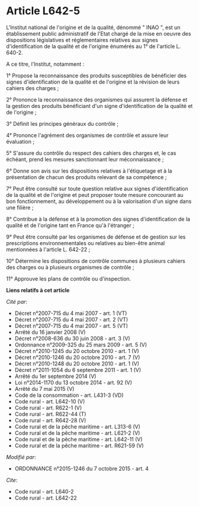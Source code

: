 # Article L642-5

L'Institut national de l'origine et de la qualité, dénommé " INAO ", est un établissement public administratif de l'Etat
chargé de la mise en oeuvre des dispositions législatives et réglementaires relatives aux signes d'identification de la
qualité et de l'origine énumérés au 1° de l'article L. 640-2.

A ce titre, l'Institut, notamment : 

1° Propose la reconnaissance des produits susceptibles de bénéficier des signes d'identification de la qualité et de
l'origine et la révision de leurs cahiers des charges ; 

2° Prononce la reconnaissance des organismes qui assurent la défense et la gestion des produits bénéficiant d'un signe
d'identification de la qualité et de l'origine ; 

3° Définit les principes généraux du contrôle ; 

4° Prononce l'agrément des organismes de contrôle et assure leur évaluation ; 

5° S'assure du contrôle du respect des cahiers des charges et, le cas échéant, prend les mesures sanctionnant leur
méconnaissance ; 

6° Donne son avis sur les dispositions relatives à l'étiquetage et à la présentation de chacun des produits relevant de sa
compétence ; 

7° Peut être consulté sur toute question relative aux signes d'identification de la qualité et de l'origine et peut proposer
toute mesure concourant au bon fonctionnement, au développement ou à la valorisation d'un signe dans une filière ; 

8° Contribue à la défense et à la promotion des signes d'identification de la qualité et de l'origine tant en France qu'à
l'étranger ; 

9° Peut être consulté par les organismes de défense et de gestion sur les prescriptions environnementales ou relatives au
bien-être animal mentionnées à l'article L. 642-22 ;

10° Détermine les dispositions de contrôle communes à plusieurs cahiers des charges ou à plusieurs organismes de contrôle ;

11° Approuve les plans de contrôle ou d'inspection.

**Liens relatifs à cet article**

_Cité par_:

  - Décret n°2007-715 du 4 mai 2007 - art. 1 (VT)
  - Décret n°2007-715 du 4 mai 2007 - art. 2 (VT)
  - Décret n°2007-715 du 4 mai 2007 - art. 5 (VT)
  - Arrêté du 16 janvier 2008 (V)
  - Décret n°2008-636 du 30 juin 2008 - art. 3 (V)
  - Ordonnance n°2009-325 du 25 mars 2009 - art. 5 (V)
  - Décret n°2010-1245 du 20 octobre 2010 - art. 1 (V)
  - Décret n°2010-1246 du 20 octobre 2010 - art. 7 (V)
  - Décret n°2010-1248 du 20 octobre 2010 - art. 1 (V)
  - Décret n°2011-1054 du 6 septembre 2011 - art. 1 (V)
  - Arrêté du 1er septembre 2014 (V)
  - Loi n°2014-1170 du 13 octobre 2014 - art. 92 (V)
  - Arrêté du 7 mai 2015 (V)
  - Code de la consommation - art. L431-3 (VD)
  - Code rural - art. L642-10 (V)
  - Code rural - art. R622-1 (V)
  - Code rural - art. R622-44 (T)
  - Code rural - art. R642-28 (V)
  - Code rural et de la pêche maritime - art. L313-6 (V)
  - Code rural et de la pêche maritime - art. L621-2 (V)
  - Code rural et de la pêche maritime - art. L642-11 (V)
  - Code rural et de la pêche maritime - art. R621-59 (V)

_Modifié par_:

  - ORDONNANCE n°2015-1246 du 7 octobre 2015 - art. 4

_Cite_:

  - Code rural - art. L640-2
  - Code rural - art. L642-22
